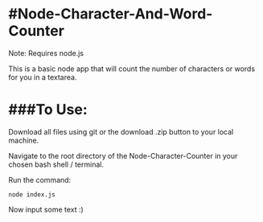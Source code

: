 #Node-Character-And-Word-Counter
===============================

Note: Requires node.js

This is a basic node app that will count the number of characters or words for you in a textarea.


###To Use:
============

Download all files using git or the download .zip button to your local machine.

Navigate to the root directory of the Node-Character-Counter in your chosen bash shell / terminal.

Run the command:

`node index.js`

Now input some text :)


